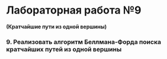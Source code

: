 # Лабораторная работа №9
__(Кратчайшие пути из одной вершины)__
### 9.	Реализовать алгоритм Беллмана-Форда поиска кратчайших путей из одной вершины

